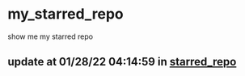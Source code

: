 # my_starred_repo
show me my starred repo

update at 01/28/22 04:14:59 in [starred_repo](./index.html)
---

